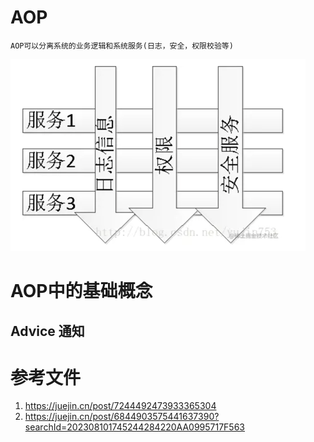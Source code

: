 # AOP
    AOP可以分离系统的业务逻辑和系统服务(日志，安全，权限校验等)

![img.png](img.png)

# AOP中的基础概念
## Advice 通知


# 参考文件
1. https://juejin.cn/post/7244492473933365304
2. https://juejin.cn/post/6844903575441637390?searchId=202308101745244284220AA0995717F563